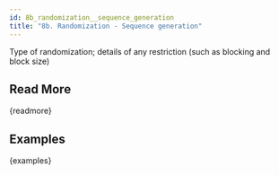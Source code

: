 ```yaml
---
id: 8b_randomization__sequence_generation
title: "8b. Randomization - Sequence generation"
---
```

Type of randomization; details of any restriction (such as blocking and block size)


## Read More

{readmore}

## Examples

{examples}